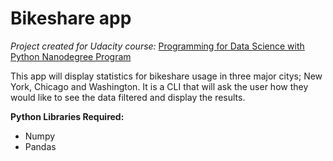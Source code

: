 # Bikeshare app

_Project created for Udacity course:_ [Programming for Data Science with Python Nanodegree Program](https://www.udacity.com/course/programming-for-data-science-nanodegree--nd104)  

This app will display statistics for bikeshare usage in three major citys; New York, Chicago and Washington. It is a CLI that will ask the user how they would like to see the data filtered and display the results. 

__Python Libraries Required:__  
* Numpy
* Pandas